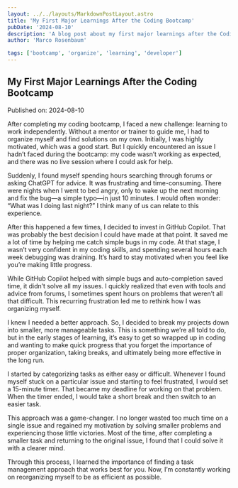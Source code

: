 ```yaml
---
layout: ../../layouts/MarkdownPostLayout.astro
title: 'My First Major Learnings After the Coding Bootcamp'
pubDate: '2024-08-10'
description: 'A blog post about my first major learnings after the Coding Bootcamp'
author: 'Marco Rosenbaum'

tags: ['bootcamp', 'organize', 'learning', 'developer']
---
```


## My First Major Learnings After the Coding Bootcamp

Published on: 2024-08-10

After completing my coding bootcamp, I faced a new challenge: learning to work independently. Without a mentor or trainer to guide me, I had to organize myself and find solutions on my own. Initially, I was highly motivated, which was a good start. But I quickly encountered an issue I hadn’t faced during the bootcamp: my code wasn’t working as expected, and there was no live session where I could ask for help.

Suddenly, I found myself spending hours searching through forums or asking ChatGPT for advice. It was frustrating and time-consuming. There were nights when I went to bed angry, only to wake up the next morning and fix the bug—a simple typo—in just 10 minutes. I would often wonder: “What was I doing last night?” I think many of us can relate to this experience.

After this happened a few times, I decided to invest in GitHub Copilot. That was probably the best decision I could have made at that point. It saved me a lot of time by helping me catch simple bugs in my code. At that stage, I wasn’t very confident in my coding skills, and spending several hours each week debugging was draining. It’s hard to stay motivated when you feel like you’re making little progress.

While GitHub Copilot helped with simple bugs and auto-completion saved time, it didn’t solve all my issues. I quickly realized that even with tools and advice from forums, I sometimes spent hours on problems that weren’t all that difficult. This recurring frustration led me to rethink how I was organizing myself.

I knew I needed a better approach. So, I decided to break my projects down into smaller, more manageable tasks. This is something we’re all told to do, but in the early stages of learning, it’s easy to get so wrapped up in coding and wanting to make quick progress that you forget the importance of proper organization, taking breaks, and ultimately being more effective in the long run.

I started by categorizing tasks as either easy or difficult. Whenever I found myself stuck on a particular issue and starting to feel frustrated, I would set a 15-minute timer. That became my deadline for working on that problem. When the timer ended, I would take a short break and then switch to an easier task.

This approach was a game-changer. I no longer wasted too much time on a single issue and regained my motivation by solving smaller problems and experiencing those little victories. Most of the time, after completing a smaller task and returning to the original issue, I found that I could solve it with a clearer mind.

Through this process, I learned the importance of finding a task management approach that works best for you. Now, I’m constantly working on reorganizing myself to be as efficient as possible.

